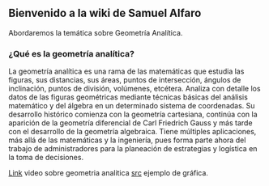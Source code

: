 ## Bienvenido a la wiki de Samuel Alfaro


Abordaremos la temática sobre Geometría Analítica.

### ¿Qué es la geometría analítica?

La geometría analítica es una rama de las matemáticas que estudia las figuras, sus distancias, sus áreas, puntos de intersección, ángulos de inclinación, puntos de división, volúmenes, etcétera. Analiza con detalle los datos de las figuras geométricas mediante técnicas básicas del análisis matemático y del álgebra en un determinado sistema de coordenadas. Su desarrollo histórico comienza con la geometría cartesiana, continúa con la aparición de la geometría diferencial de Carl Friedrich Gauss y más tarde con el desarrollo de la geometría algebraica. Tiene múltiples aplicaciones, más allá de las matemáticas y la ingeniería, pues forma parte ahora del trabajo de administradores para la planeación de estrategias y logística en la toma de decisiones.

[Link](https://www.youtube.com/watch?v=8jX7bzx-PK0) video sobre geometria analitica
[src](https://es.wikipedia.org/wiki/Geometr%C3%ADa_anal%C3%ADtica#/media/Archivo:Drini-conjugatehyperbolas.svg) ejemplo de gráfica.

